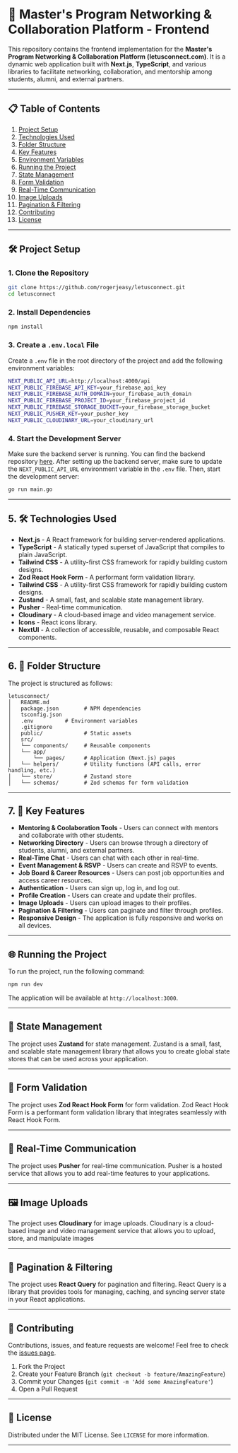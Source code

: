 # 🚀 Master's Program Networking & Collaboration Platform - Frontend

This repository contains the frontend implementation for the **Master's Program Networking & Collaboration Platform (letusconnect.com)**. It is a dynamic web application built with **Next.js**, **TypeScript**, and various libraries to facilitate networking, collaboration, and mentorship among students, alumni, and external partners.

---

## 📋 Table of Contents

1. [Project Setup](#project-setup)
2. [Technologies Used](#technologies-used)
3. [Folder Structure](#folder-structure)
4. [Key Features](#key-features)
5. [Environment Variables](#environment-variables)
6. [Running the Project](#running-the-project)
7. [State Management](#state-management)
8. [Form Validation](#form-validation)
9. [Real-Time Communication](#real-time-communication)
10. [Image Uploads](#image-uploads)
11. [Pagination & Filtering](#pagination--filtering)
12. [Contributing](#contributing)
13. [License](#license)

---

## 🛠️ Project Setup

### 1. Clone the Repository

```bash
git clone https://github.com/rogerjeasy/letusconnect.git
cd letusconnect
```

### 2. Install Dependencies

```bash
npm install
```

### 3. Create a `.env.local` File

Create a `.env` file in the root directory of the project and add the following environment variables:

```bash
NEXT_PUBLIC_API_URL=http://localhost:4000/api
NEXT_PUBLIC_FIREBASE_API_KEY=your_firebase_api_key
NEXT_PUBLIC_FIREBASE_AUTH_DOMAIN=your_firebase_auth_domain
NEXT_PUBLIC_FIREBASE_PROJECT_ID=your_firebase_project_id
NEXT_PUBLIC_FIREBASE_STORAGE_BUCKET=your_firebase_storage_bucket
NEXT_PUBLIC_PUSHER_KEY=your_pusher_key
NEXT_PUBLIC_CLOUDINARY_URL=your_cloudinary_url

```

### 4. Start the Development Server

Make sure the backend server is running. You can find the backend repository [here](https://github.com/rogerjeasy/go-letusconnect). After setting up the backend server, make sure to update the `NEXT_PUBLIC_API_URL` environment variable in the `.env` file.
Then, start the development server:

```bash
go run main.go
```

---

## 5. 🛠️ Technologies Used

- **Next.js** - A React framework for building server-rendered applications.
- **TypeScript** - A statically typed superset of JavaScript that compiles to plain JavaScript.
- **Tailwind CSS** - A utility-first CSS framework for rapidly building custom designs.
- **Zod React Hook Form** - A performant form validation library.
- **Tailwind CSS** - A utility-first CSS framework for rapidly building custom designs.
- **Zustand** - A small, fast, and scalable state management library.
- **Pusher** - Real-time communication.
- **Cloudinary** - A cloud-based image and video management service.
- **Icons** - React icons library.
- **NextUI** - A collection of accessible, reusable, and composable React components.

---

## 6. 📁 Folder Structure

The project is structured as follows:

```
letusconnect/
│   README.md
│   package.json        # NPM dependencies
│   tsconfig.json
│   .env          # Environment variables
│   .gitignore
│   public/             # Static assets
│   src/
│   └── components/     # Reusable components
│   └── app/
│       └── pages/      # Application (Next.js) pages
│   └── helpers/        # Utility functions (API calls, error handling, etc.)
│   └── store/          # Zustand store
│   └── schemas/        # Zod schemas for form validation

```

---

## 7. 🌟 Key Features

- **Mentoring & Coolaboration Tools** - Users can connect with mentors and collaborate with other students.
- **Networking Directory** - Users can browse through a directory of students, alumni, and external partners.
- **Real-Time Chat** - Users can chat with each other in real-time.
- **Event Management & RSVP** - Users can create and RSVP to events.
- **Job Board & Career Resources** - Users can post job opportunities and access career resources.
- **Authentication** - Users can sign up, log in, and log out.
- **Profile Creation** - Users can create and update their profiles.
- **Image Uploads** - Users can upload images to their profiles.
- **Pagination & Filtering** - Users can paginate and filter through profiles.
- **Responsive Design** - The application is fully responsive and works on all devices.

---

## 🌐 Running the Project

To run the project, run the following command:

```bash
npm run dev
```

The application will be available at `http://localhost:3000`.

---

## 🧩 State Management

The project uses **Zustand** for state management. Zustand is a small, fast, and scalable state management library that allows you to create global state stores that can be used across your application.

---

## 📝 Form Validation

The project uses **Zod React Hook Form** for form validation. Zod React Hook Form is a performant form validation library that integrates seamlessly with React Hook Form.

---

## 📡 Real-Time Communication

The project uses **Pusher** for real-time communication. Pusher is a hosted service that allows you to add real-time features to your applications.

---

## 🖼️ Image Uploads

The project uses **Cloudinary** for image uploads. Cloudinary is a cloud-based image and video management service that allows you to upload, store, and manipulate images

---

## 📑 Pagination & Filtering

The project uses **React Query** for pagination and filtering. React Query is a library that provides tools for managing, caching, and syncing server state in your React applications.

---

## 🤝 Contributing

Contributions, issues, and feature requests are welcome! Feel free to check the [issues page](https://github.com/rogerjeasy/letusconnect/issues).

1. Fork the Project
2. Create your Feature Branch (`git checkout -b feature/AmazingFeature`)
3. Commit your Changes (`git commit -m 'Add some AmazingFeature'`)
4. Open a Pull Request

---

## 📜 License

Distributed under the MIT License. See `LICENSE` for more information.

---



